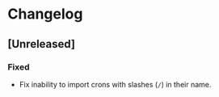 # Changelog

## [Unreleased]

### Fixed

- Fix inability to import crons with slashes (`/`) in their name.